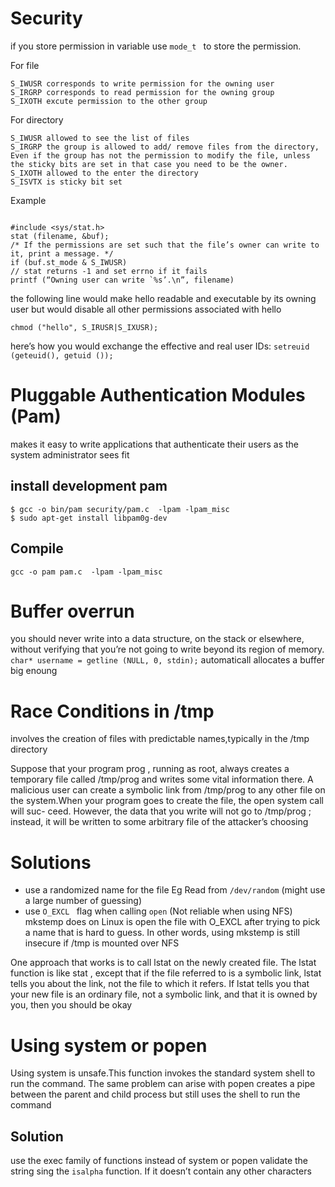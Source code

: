 Security
========================================

if you store permission in variable use `mode_t ` to store the permission.

For file
```
S_IWUSR corresponds to write permission for the owning user
S_IRGRP corresponds to read permission for the owning group
S_IXOTH excute permission to the other group
```
For directory
```
S_IWUSR allowed to see the list of files
S_IRGRP the group is allowed to add/ remove files from the directory, Even if the group has not the permission to modify the file, unless the sticky bits are set in that case you need to be the owner.
S_IXOTH allowed to the enter the directory
S_ISVTX is sticky bit set
```
Example
```

#include <sys/stat.h>
stat (filename, &buf);
/* If the permissions are set such that the file’s owner can write to it, print a message. */
if (buf.st_mode & S_IWUSR)
// stat returns -1 and set errno if it fails
printf (“Owning user can write `%s’.\n”, filename)
```
the following line would make hello readable and executable by its owning user but would disable all other permissions associated with hello
```
chmod ("hello", S_IRUSR|S_IXUSR);
```

here’s how you would exchange the effective and real user IDs: `setreuid (geteuid(), getuid ());  `


# Pluggable Authentication Modules (Pam)

makes it easy to write applications that authenticate their users as the system administrator sees fit
## install development pam
```
$ gcc -o bin/pam security/pam.c  -lpam -lpam_misc
$ sudo apt-get install libpam0g-dev

```

## Compile
`gcc -o pam pam.c  -lpam -lpam_misc `

# Buffer overrun
you should never write into a data structure, on the stack or elsewhere, without verifying that you’re not going to write beyond its region of memory.
` char* username = getline (NULL, 0, stdin);`
automaticall allocates a buffer big enoung

# Race Conditions in /tmp
involves the creation of files with predictable names,typically in the /tmp directory

Suppose that your program prog , running as root, always creates a temporary file called /tmp/prog and writes some vital information there. A malicious user can create a symbolic link from /tmp/prog to any other file on the system.When your program goes to create the file, the open system call will suc-
ceed. However, the data that you write will not go to /tmp/prog ; instead, it will be
written to some arbitrary file of the attacker’s choosing

# Solutions
* use a randomized name for the file Eg Read from `/dev/random` (might use a large number of guessing)
* use `O_EXCL ` flag when calling `open` (Not reliable when using NFS)
mkstemp does on Linux is open the file with O_EXCL after trying to pick a name that is hard to guess. In other words, using mkstemp is still insecure if /tmp is mounted over NFS

One approach that works is to call lstat on the newly created file. The lstat function is like stat , except that if the file referred to is a symbolic link, lstat tells you about the link, not the file to which it refers. If lstat tells you that your new file is an ordinary file, not a symbolic link, and that it is owned by you, then you should be okay

# Using system or popen
Using system is unsafe.This function invokes the standard system shell to run the command.
The same problem can arise with popen creates a pipe between the parent and child process but still uses the shell to run the command

## Solution
use the exec family of functions instead of system or popen
validate the string sing the `isalpha` function. If it doesn’t contain any other characters